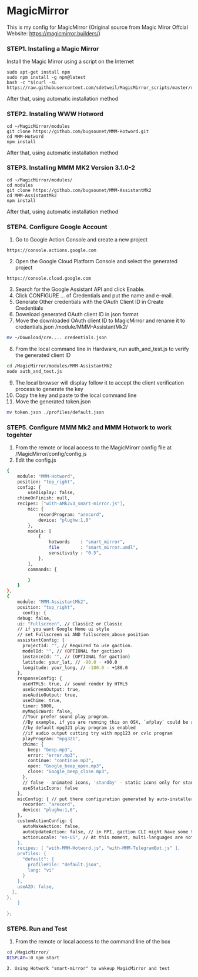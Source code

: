 # MagicMirror
This is my config for MagicMirror
(Original source from Magic Miror Offcial Website: https://magicmirror.builders/)
### STEP1. Installing a Magic Mirror
Install the Magic Mirror using a script on the Internet
```
sudo apt-get install npm
sudo npm install -g npm@latest
bash -c "$(curl -sL https://raw.githubusercontent.com/sdetweil/MagicMirror_scripts/master/raspberry.sh)"
```
After that, using automatic installation method
### STEP2. Installing WWW Hotword
```
cd ~/MagicMirror/modules
git clone https://github.com/bugsounet/MMM-Hotword.git
cd MMM-Hotword
npm install
```
After that, using automatic installation method
### STEP3. Installing MMM MK2 Version 3.1.0-2
```
cd ~/MagicMirror/modules/
cd modules
git clone https://github.com/bugsounet/MMM-AssistantMk2
cd MMM-AssistantMk2
npm install
```
After that, using automatic installation method

### STEP4. Configure Google Account
1. Go to Google Action Console and create a new project
```
https://console.actions.google.com
```
2. Open the Google Cloud Platform Console and select the generated project
```
https://console.cloud.google.com
```
3. Search for the Google Assistant API and click Enable.
4. Click CONFIGURE ... of Credentials and put the name and e-mail.
5. Generate Other credentials with the OAuth Client ID in Create Credentials
6. Download generated OAuth client ID in json format
7. Move the downloaded OAuth client ID to MagicMirror and rename it to credentials.json /module/MMM-AssistantMk2/
```sh
mv ~/Download/cre.... credentials.json
```
8. From the local command line in Hardware, run auth_and_test.js to verify the generated client ID
```sh
cd /MagicMirror/modules/MMM-AssistantMk2
node auth_and_test.js
```
9. The local browser will display follow it to accept the client verification process to generate the key
10. Copy the key and paste to the local command line
11. Move the generated token.json
```sh
mv token.json ./profiles/default.json
```
### STEP5. Configure MMM Mk2 and MMM Hotwork to work togehter
1. From the remote or local access to the MagicMirorr config file at /MagicMirror/config/config.js
2. Edit the config.js 
```sh
{
	module: "MMM-Hotword",
	position: "top_right",
	config: {
		useDisplay: false,
    chimeOnFinish: null,
    recipes: ["with-AMk2v3_smart-mirror.js"],
		mic: {
			recordProgram: "arecord",
			device: "plughw:1,0"
		},
		models: [
			{
				hotwords    : "smart_mirror",
				file        : "smart_mirror.umdl",
				sensitivity : "0.5",
			},
		],
		commands: {

		}
	}
},
{
	module: "MMM-AssistantMk2",
	position: "top_right",
	  config: {
    debug: false,
    ui: "Fullscreen", // Classic2 or Classic
    // if you want Google Home ui style
    // set Fullscreen ui AND fullscreen_above position
    assistantConfig: {
      projectId: "", // Required to use gaction.
      modelId: "", // (OPTIONAL for gaction)
      instanceId: "", // (OPTIONAL for gaction)
      latitude: your_lat, // -90.0 - +90.0
      longitude: your_long, // -180.0 - +180.0
    },
    responseConfig: {
      useHTML5: true, // sound render by HTML5
      useScreenOutput: true,
      useAudioOutput: true,
      useChime: true,
      timer: 5000,
      myMagicWord: false,
      //Your prefer sound play program.
      //By example, if you are running this on OSX, `afplay` could be available.
      //by default mpg321 play program is enabled
      //if audio output cutting try with mpg123 or cvlc program
      playProgram: "mpg321",
      chime: {
        beep: "beep.mp3",
        error: "error.mp3",
        continue: "continue.mp3",
        open: "Google_beep_open.mp3",
        close: "Google_beep_close.mp3",
      },
      // false - animated icons, 'standby' - static icons only for standby state, true - all static icons
      useStaticIcons: false
    },
    micConfig: { // put there configuration generated by auto-installer
      recorder: "arecord",
      device: "plughw:1,0",
    },
    customActionConfig: {
      autoMakeAction: false,
      autoUpdateAction: false, // in RPI, gaction CLI might have some trouble.(current version should be 2.2.4, but for linux-arm, Google haven't updated) so leave this as false in RPI. I don't know it is solved or not.
      actionLocale: "en-US", // At this moment, multi-languages are not supported, sorry. Someday I'll work.
    },
    recipes: [ "with-MMM-Hotword.js", "with-MMM-TelegramBot.js" ],
    profiles: {
      "default": {
        profileFile: "default.json",
        lang: "vi"
      }
    },
    useA2D: false,
  },
},
	]

};
```
### STEP6. Run and Test
1. From the remote or local access to the command line of the box
```sh
cd /MagicMirror/
DISPLAY=:0 npm start
```
```
2. Using Hotwork "smart-mirror" to wakeup MagicMirror and test
